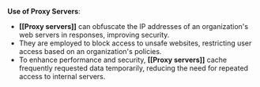 **Use of Proxy Servers**:
- **[[Proxy servers]]** can obfuscate the IP addresses of an organization's web servers in responses, improving security.
- They are employed to block access to unsafe websites, restricting user access based on an organization's policies.
- To enhance performance and security, **[[Proxy servers]]** cache frequently requested data temporarily, reducing the need for repeated access to internal servers.
